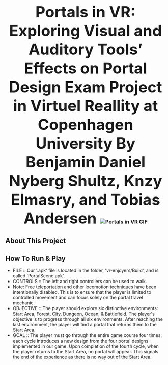 <h3 align="center">
  <span style="font-size: 48px;">
    Portals in VR: Exploring Visual and Auditory Tools’ Effects on Portal Design 
    <span style="font-size: 48px;">
       Exam Project in Virtuel Reallity at Copenhagen University
  </span>
  <span style="font-size: 48px;">
        By Benjamin Daniel Nyberg Shultz, Knzy Elmasry, and Tobias Andersen
  </span>
  </span>
  <img src="portal.gif" alt="Portals in VR GIF">
  
</h3>

## About This Project


## How To Run & Play
- FILE :: Our '.apk' file is located in the folder, 'vr-enjoyers/Build', and is called 'PortalScene.apk'.
- CONTROLS :: The left and right controllers can be used to walk.
- Note: Free teleportation and other locomotion techniques have been intentionally disabled. This is to ensure that the player is limited to controlled movement and can focus solely on the portal travel mechanic.
- OBJECTIVE :: The player should explore six distinctive environments: Start Area, Forest, City, Dungeon, Ocean, & Battlefield. The player's objective is to progress through all six environments. After reaching the last environment, the player will find a portal that returns them to the Start Area.
- GOAL :: The player must go through the entire game course four times; each cycle introduces a new design from the four portal designs implemented in our game. Upon completion of the fourth cycle, when the player returns to the Start Area, no portal will appear. This signals the end of the experience as there is no way out of the Start Area.


